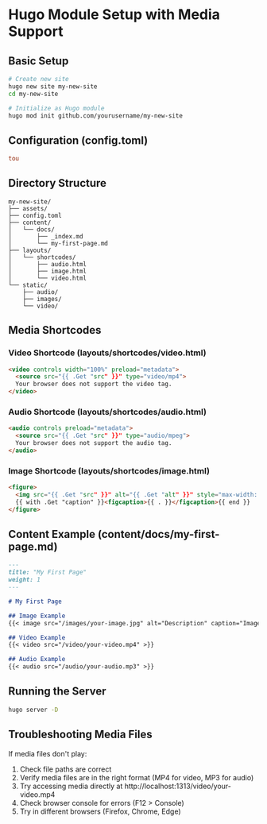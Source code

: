 # Hugo Module Setup with Media Support

## Basic Setup

```bash
# Create new site
hugo new site my-new-site
cd my-new-site

# Initialize as Hugo module
hugo mod init github.com/yourusername/my-new-site
```

## Configuration (config.toml)

```toml
tou
```

## Directory Structure

```
my-new-site/
├── assets/
├── config.toml
├── content/
│   └── docs/
│       ├── _index.md
│       └── my-first-page.md
├── layouts/
│   └── shortcodes/
│       ├── audio.html
│       ├── image.html
│       └── video.html
└── static/
    ├── audio/
    ├── images/
    └── video/
```

## Media Shortcodes

### Video Shortcode (layouts/shortcodes/video.html)

```html
<video controls width="100%" preload="metadata">
  <source src="{{ .Get "src" }}" type="video/mp4">
  Your browser does not support the video tag.
</video>
```

### Audio Shortcode (layouts/shortcodes/audio.html)

```html
<audio controls preload="metadata">
  <source src="{{ .Get "src" }}" type="audio/mpeg">
  Your browser does not support the audio tag.
</audio>
```

### Image Shortcode (layouts/shortcodes/image.html)

```html
<figure>
  <img src="{{ .Get "src" }}" alt="{{ .Get "alt" }}" style="max-width: 100%;">
  {{ with .Get "caption" }}<figcaption>{{ . }}</figcaption>{{ end }}
</figure>
```

## Content Example (content/docs/my-first-page.md)

```markdown
---
title: "My First Page"
weight: 1
---

# My First Page

## Image Example
{{< image src="/images/your-image.jpg" alt="Description" caption="Image Caption" >}}

## Video Example
{{< video src="/video/your-video.mp4" >}}

## Audio Example
{{< audio src="/audio/your-audio.mp3" >}}
```

## Running the Server

```bash
hugo server -D
```

## Troubleshooting Media Files

If media files don't play:

1. Check file paths are correct
2. Verify media files are in the right format (MP4 for video, MP3 for audio)
3. Try accessing media directly at http://localhost:1313/video/your-video.mp4
4. Check browser console for errors (F12 > Console)
5. Try in different browsers (Firefox, Chrome, Edge)
